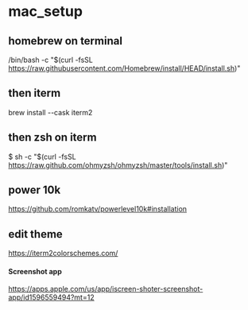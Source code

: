 # mac_setup

## homebrew on terminal
/bin/bash -c "$(curl -fsSL https://raw.githubusercontent.com/Homebrew/install/HEAD/install.sh)"

## then iterm
brew install --cask iterm2

## then zsh on iterm
$ sh -c "$(curl -fsSL https://raw.github.com/ohmyzsh/ohmyzsh/master/tools/install.sh)"
## power 10k
https://github.com/romkatv/powerlevel10k#installation

## edit theme
https://iterm2colorschemes.com/

#### Screenshot app
https://apps.apple.com/us/app/iscreen-shoter-screenshot-app/id1596559494?mt=12
